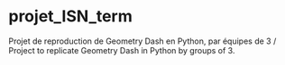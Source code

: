 # projet_ISN_term
Projet de reproduction de Geometry Dash en Python, par équipes de 3 / Project to replicate Geometry Dash in Python by groups of 3.
